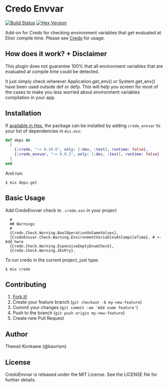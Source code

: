 # Credo Envvar
[![Build Status](https://travis-ci.org/kaorism/credo_envvar.svg)](https://travis-ci.org/kaorism/credo_envvar)
[![Hex Version](https://img.shields.io/hexpm/v/credo_envvar.svg)](https://hex.pm/packages/credo_envvar)

Add-on for Credo for checking environment variables that get evaluated at Elixir compile time.
Please see [Credo](https://github.com/rrrene/credo) for usage.


## How does it work? + Disclaimer

This plugin does not guarantee 100% that all environment variables that are evaluated at compile time could be detected.

It just simply check wherever Application.get_env() or System.get_env() have been used outside def or defp.
This will help you screen for most of the cases to make you less worried about environment variables compilation in your app.

## Installation

If [available in Hex](https://hex.pm/docs/publish), the package can be installed
by adding `credo_envvar` to your list of dependencies in `mix.exs`:

```elixir
def deps do
  [
    {:credo, "~> 0.10.0", only: [:dev, :test], runtime: false},
    {:credo_envvar, "~> 0.0.2", only: [:dev, :test], runtime: false}
  ]
end
```
And run:

```
$ mix deps.get
```

## Basic Usage

Add CredoEnvvar check to `.credo.exs` in your project
```
  #
  ## Warnings
  #
  {Credo.Check.Warning.BoolOperationOnSameValues},
  {CredoEnvvar.Check.Warning.EnvironmentVariablesAtCompileTime}, # <- Add here
  {Credo.Check.Warning.ExpensiveEmptyEnumCheck},
  {Credo.Check.Warning.IExPry},

```

To run credo in the current project, just type:

```
$ mix credo
```

## Contributing

1. [Fork it!](http://github.com/kaorism/credo_envvar/fork)
2. Create your feature branch (`git checkout -b my-new-feature`)
3. Commit your changes (`git commit -am 'Add some feature'`)
4. Push to the branch (`git push origin my-new-feature`)
5. Create new Pull Request


## Author

Theesit Konkaew (@kaorism)


## License

CredoEnvvar is released under the MIT License. See the LICENSE file for further
details.

